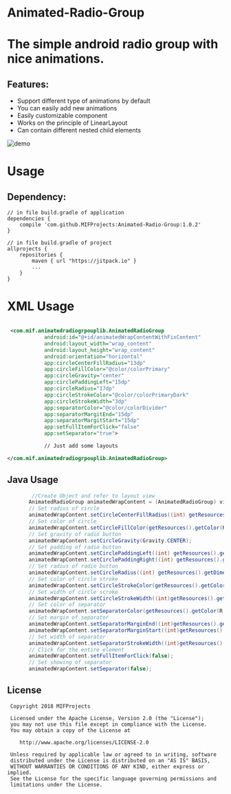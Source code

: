 # Animated-Radio-Group
# The simple android radio group with nice animations.

## Features:
  - Support different type of animations by default
  - You can easily add new animations
  - Easily customizable component
  - Works on the principle of LinearLayout
  - Can contain different nested child elements
  
![demo](screenshots/preview.gif)

# Usage
## Dependency:
```
// in file build.gradle of application 
dependencies {
    compile 'com.github.MIFProjects:Animated-Radio-Group:1.0.2'
}

// in file build.gradle of project
allprojects {
    repositories {
        maven { url "https://jitpack.io" }
        ...
    }
}
```
# XML Usage
```xml

 <com.mif.animatedradiogrpouplib.AnimatedRadioGroup
            android:id="@+id/animatedWrapContentWithFixContent"
            android:layout_width="wrap_content"
            android:layout_height="wrap_content"
            android:orientation="horizontal"
            app:circleCenterFillRadius="13dp"
            app:circleFillColor="@color/colorPrimary"
            app:circleGravity="center"
            app:circlePaddingLeft="15dp"
            app:circleRadius="17dp"
            app:circleStrokeColor="@color/colorPrimaryDark"
            app:circleStrokeWidth="3dp"
            app:separatorColor="@color/colorDivider"
            app:separatorMargitEnd="15dp"
            app:separatorMargitStart="15dp"
            app:setFullItemForClick="false"
            app:setSeparator="true">

            // Just add some layouts

</com.mif.animatedradiogrpouplib.AnimatedRadioGroup>
```

## Java Usage
 ```java
         //Create Object and refer to layout view
        AnimatedRadioGroup animatedWrapContent = (AnimatedRadioGroup) view.findViewById(R.id.animatedWrapContent);
        // Set radius of circle
        animatedWrapContent.setCircleCenterFillRadius((int) getResources().getDimension(R.dimen.circleFillRadius));
        // Set color of circle
        animatedWrapContent.setCircleFillColor(getResources().getColor(R.color.colorPrimary));
        // Set gravity of radio button
        animatedWrapContent.setCircleGravity(Gravity.CENTER);
        // Set padding of radio button
        animatedWrapContent.setCirclePaddingLeft((int) getResources().getDimension(R.dimen.circlePaddingLeft));
        animatedWrapContent.setCirclePaddingRight((int) getResources().getDimension(R.dimen.circlePaddingLeft));
        // Set radius of radio button
        animatedWrapContent.setCircleRadius((int) getResources().getDimension(R.dimen.circleRadius));
        // Set color of circle stroke
        animatedWrapContent.setCircleStrokeColor(getResources().getColor(R.color.colorPrimaryDark));
        // Set width of circle scroke
        animatedWrapContent.setCircleStrokeWidth((int)getResources().getDimension(R.dimen.circleStrokeWidth));
        // Set color of separator
        animatedWrapContent.setSeparatorColor(getResources().getColor(R.color.colorDivider));
        // Set margin of separator
        animatedWrapContent.setSeparatorMarginEnd((int)getResources().getDimension(R.dimen.separatorMargin));
        animatedWrapContent.setSeparatorMarginStart((int)getResources().getDimension(R.dimen.separatorMargin));
        // Set width of separator
        animatedWrapContent.setSeparatorStrokeWidth((int)getResources().getDimension(R.dimen.separatorStrokeWidth));
        // Сlick for the entire element
        animatedWrapContent.setFullItemForClick(false);
        // Set showing of separator
        animatedWrapContent.setSeparator(false);

 ```


License
 -------

     Copyright 2018 MIFProjects

     Licensed under the Apache License, Version 2.0 (the "License");
     you may not use this file except in compliance with the License.
     You may obtain a copy of the License at

        http://www.apache.org/licenses/LICENSE-2.0

     Unless required by applicable law or agreed to in writing, software
     distributed under the License is distributed on an "AS IS" BASIS,
     WITHOUT WARRANTIES OR CONDITIONS OF ANY KIND, either express or implied.
     See the License for the specific language governing permissions and
     limitations under the License.
